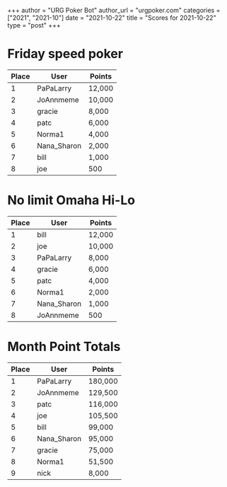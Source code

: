+++
author = "URG Poker Bot"
author_url = "urgpoker.com"
categories = ["2021", "2021-10"]
date = "2021-10-22"
title = "Scores for 2021-10-22"
type = "post"
+++
# Friday speed poker

| Place | User | Points |
|-------|------|--------|
| 1 | PaPaLarry | 12,000 |
| 2 | JoAnnmeme | 10,000 |
| 3 | gracie | 8,000 |
| 4 | patc | 6,000 |
| 5 | Norma1 | 4,000 |
| 6 | Nana_Sharon | 2,000 |
| 7 | bill | 1,000 |
| 8 | joe | 500 |

# No limit Omaha Hi-Lo

| Place | User | Points |
|-------|------|--------|
| 1 | bill | 12,000 |
| 2 | joe | 10,000 |
| 3 | PaPaLarry | 8,000 |
| 4 | gracie | 6,000 |
| 5 | patc | 4,000 |
| 6 | Norma1 | 2,000 |
| 7 | Nana_Sharon | 1,000 |
| 8 | JoAnnmeme | 500 |

# Month Point Totals

| Place | User | Points |
|-------|------|--------|
| 1 | PaPaLarry | 180,000 |
| 2 | JoAnnmeme | 129,500 |
| 3 | patc | 116,000 |
| 4 | joe | 105,500 |
| 5 | bill | 99,000 |
| 6 | Nana_Sharon | 95,000 |
| 7 | gracie | 75,000 |
| 8 | Norma1 | 51,500 |
| 9 | nick | 8,000 |
